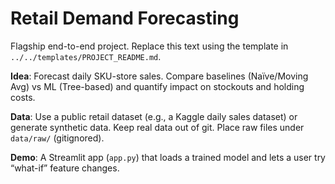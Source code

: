# Retail Demand Forecasting

Flagship end-to-end project. Replace this text using the template in `../../templates/PROJECT_README.md`.

**Idea**: Forecast daily SKU-store sales. Compare baselines (Naïve/Moving Avg) vs ML (Tree-based) and quantify impact on stockouts and holding costs.

**Data**: Use a public retail dataset (e.g., a Kaggle daily sales dataset) or generate synthetic data. Keep real data out of git. Place raw files under `data/raw/` (gitignored).

**Demo**: A Streamlit app (`app.py`) that loads a trained model and lets a user try “what-if” feature changes.
